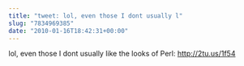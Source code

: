```yaml
---
title: "tweet: lol, even those I dont usually l"
slug: "7834969385"
date: "2010-01-16T18:42:31+00:00"
---
```

lol, even those I dont usually like the looks of Perl: http://2tu.us/1f54